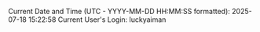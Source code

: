 Current Date and Time (UTC - YYYY-MM-DD HH:MM:SS formatted): 2025-07-18 15:22:58
Current User's Login: luckyaiman
